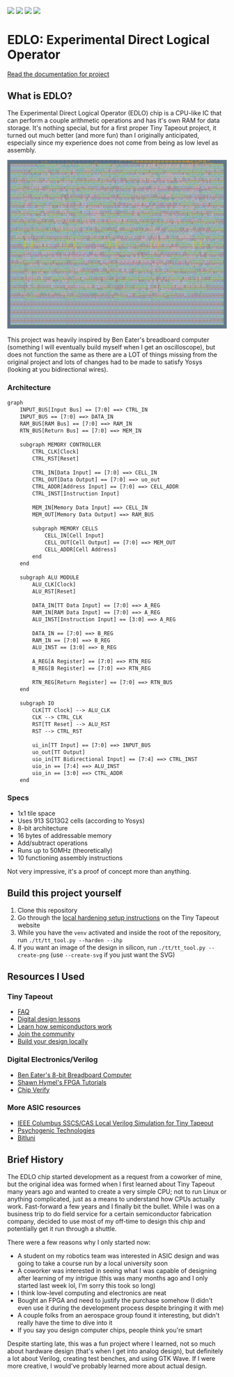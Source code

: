 ![](../../workflows/gds/badge.svg) ![](../../workflows/docs/badge.svg) ![](../../workflows/test/badge.svg) ![](../../workflows/fpga/badge.svg)

# EDLO: Experimental Direct Logical Operator

[Read the documentation for project](docs/info.md)

## What is EDLO?

The Experimental Direct Logical Operator (EDLO) chip is a CPU-like IC that can perform a couple arithmetic operations and has it's own RAM for data storage. It's nothing special, but for a first proper Tiny Tapeout project, it turned out much better (and more fun) than I originally anticipated, especially since my experience does not come from being as low level as assembly.

![](latest.png)

This project was heavily inspired by Ben Eater's breadboard computer (something I will eventually build myself when I get an oscilloscope), but does not function the same as there are a LOT of things missing from the original project and lots of changes had to be made to satisfy Yosys (looking at you bidirectional wires).

### Architecture

```mermaid
graph 
    INPUT_BUS[Input Bus] == [7:0] ==> CTRL_IN
    INPUT_BUS == [7:0] ==> DATA_IN
    RAM_BUS[RAM Bus] == [7:0] ==> RAM_IN
    RTN_BUS[Return Bus] == [7:0] ==> MEM_IN
    
    subgraph MEMORY CONTROLLER
        CTRL_CLK[Clock]
        CTRL_RST[Reset]

        CTRL_IN[Data Input] == [7:0] ==> CELL_IN
        CTRL_OUT[Data Output] == [7:0] ==> uo_out
        CTRL_ADDR[Address Input] == [7:0] ==> CELL_ADDR 
        CTRL_INST[Instruction Input]

        MEM_IN[Memory Data Input] ==> CELL_IN
        MEM_OUT[Memory Data Output] ==> RAM_BUS
        
        subgraph MEMORY CELLS
            CELL_IN[Cell Input]
            CELL_OUT[Cell Output] == [7:0] ==> MEM_OUT
            CELL_ADDR[Cell Address]
        end
    end
    
    subgraph ALU MODULE
        ALU_CLK[Clock]
        ALU_RST[Reset]

        DATA_IN[TT Data Input] == [7:0] ==> A_REG
        RAM_IN[RAM Data Input] == [7:0] ==> A_REG
        ALU_INST[Instruction Input] == [3:0] ==> A_REG
        
        DATA_IN == [7:0] ==> B_REG
        RAM_IN == [7:0] ==> B_REG
        ALU_INST == [3:0] ==> B_REG

        A_REG[A Register] == [7:0] ==> RTN_REG
        B_REG[B Register] == [7:0] ==> RTN_REG

        RTN_REG[Return Register] == [7:0] ==> RTN_BUS
    end
    
    subgraph IO
        CLK[TT Clock] --> ALU_CLK
        CLK --> CTRL_CLK
        RST[TT Reset] --> ALU_RST
        RST --> CTRL_RST

        ui_in[TT Input] == [7:0] ==> INPUT_BUS
        uo_out[TT Output]
        uio_in[TT Bidirectional Input] == [7:4] ==> CTRL_INST
        uio_in == [7:4] ==> ALU_INST
        uio_in == [3:0] ==> CTRL_ADDR
    end
```

### Specs
- 1x1 tile space
- Uses 913 SG13G2 cells (according to Yosys)
- 8-bit architecture
- 16 bytes of addressable memory
- Add/subtract operations
- Runs up to 50MHz (theoretically)
- 10 functioning assembly instructions

Not very impressive, it's a proof of concept more than anything.

## Build this project yourself

1. Clone this repository
2. Go through the [local hardening setup instructions](https://www.tinytapeout.com/guides/local-hardening/) on the Tiny Tapeout website
3. While you have the `venv` activated and inside the root of the repository, run `./tt/tt_tool.py --harden --ihp`
4. If you want an image of the design in silicon, run `./tt/tt_tool.py --create-png` (use `--create-svg` if you just want the SVG)


## Resources I Used

### Tiny Tapeout
- [FAQ](https://tinytapeout.com/faq/)
- [Digital design lessons](https://tinytapeout.com/digital_design/)
- [Learn how semiconductors work](https://tinytapeout.com/siliwiz/)
- [Join the community](https://tinytapeout.com/discord)
- [Build your design locally](https://www.tinytapeout.com/guides/local-hardening/)

### Digital Electronics/Verilog
- [Ben Eater's 8-bit Breadboard Computer](https://youtube.com/playlist?list=PLowKtXNTBypGqImE405J2565dvjafglHU&si=xuY7RiUXlyZ-aaRR)
- [Shawn Hymel's FPGA Tutorials](https://youtube.com/playlist?list=PLEBQazB0HUyT1WmMONxRZn9NmQ_9CIKhb&si=d4Z5E0yJgwwUkm8L)
- [Chip Verify](https://chipverify.com)

### More ASIC resources
- [IEEE Columbus SSCS/CAS Local Verilog Simulation for Tiny Tapeout](https://youtu.be/f95Qanovx_c?si=oS5INqYEf7YdHsYO)
- [Psychogenic Technologies](https://youtube.com/playlist?list=PLWm3YS7ce87kaG0GkhW9uOMLDRcapD24D&si=Bawklf1fRug_yU2l)
- [Bitluni](https://youtu.be/DdF_nzMW_i8?si=DqmzXJnTln3ftXi-)

## Brief History

The EDLO chip started development as a request from a coworker of mine, but the original idea was formed when I first learned about Tiny Tapeout many years ago and wanted to create a very simple CPU; not to run Linux or anything complicated, just as a means to understand how CPUs actually work. Fast-forward a few years and I finally bit the bullet. While I was on a business trip to do field service for a certain semiconductor fabrication company, decided to use most of my off-time to design this chip and potentially get it run through a shuttle.

There were a few reasons why I only started now:
* A student on my robotics team was interested in ASIC design and was going to take a course run by a local university soon
* A coworker was interested in seeing what I was capable of designing after learning of my intrigue (this was many months ago and I only started last week lol, I'm sorry this took so long)
* I think low-level computing and electronics are neat
* Bought an FPGA and need to justify the purchase somehow (I didn't even use it during the development process despite bringing it with me)
* A couple folks from an aerospace group found it interesting, but didn't really have the time to dive into it
* If you say you design computer chips, people think you're smart

Despite starting late, this was a fun project where I learned, not so much about hardware design (that's when I get into analog design), but definitely a lot about Verilog, creating test benches, and using GTK Wave. If I were more creative, I would've probably learned more about actual design.
